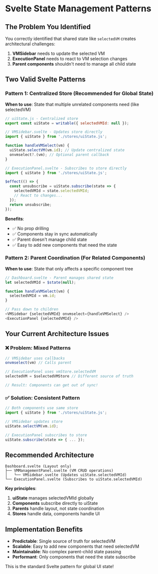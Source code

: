 # Svelte State Management Patterns

## The Problem You Identified

You correctly identified that shared state like `selectedVM` creates architectural challenges:

1. **VMSidebar** needs to update the selected VM
2. **ExecutionPanel** needs to react to VM selection changes  
3. **Parent components** shouldn't need to manage all child state

## Two Valid Svelte Patterns

### Pattern 1: Centralized Store (Recommended for Global State)

**When to use**: State that multiple unrelated components need (like selectedVM)

```javascript
// uiState.js - Centralized store
export const uiState = writable({ selectedVMId: null });

// VMSidebar.svelte - Updates store directly
import { uiState } from './stores/uiState.js';

function handleVMSelect(vm) {
  uiState.selectVM(vm.id); // Update centralized state
  onvmselect?.(vm); // Optional parent callback
}

// ExecutionPanel.svelte - Subscribes to store directly  
import { uiState } from './stores/uiState.js';

$effect(() => {
  const unsubscribe = uiState.subscribe(state => {
    selectedVMId = state.selectedVMId;
    // React to changes...
  });
  return unsubscribe;
});
```

**Benefits**:
- ✅ No prop drilling
- ✅ Components stay in sync automatically
- ✅ Parent doesn't manage child state
- ✅ Easy to add new components that need the state

### Pattern 2: Parent Coordination (For Related Components)

**When to use**: State that only affects a specific component tree

```javascript
// Dashboard.svelte - Parent manages shared state
let selectedVMId = $state(null);

function handleVMSelect(vm) {
  selectedVMId = vm.id;
}

// Pass down to children
<VMSidebar {selectedVMId} onvmselect={handleVMSelect} />
<ExecutionPanel {selectedVMId} />
```

## Your Current Architecture Issues

### ❌ Problem: Mixed Patterns
```javascript
// VMSidebar uses callbacks
onvmselect(vm) // Calls parent

// ExecutionPanel uses vmStore.selectedVM  
selectedVM = $selectedVMStore // Different source of truth

// Result: Components can get out of sync!
```

### ✅ Solution: Consistent Pattern
```javascript
// Both components use same store
import { uiState } from './stores/uiState.js';

// VMSidebar updates store
uiState.selectVM(vm.id);

// ExecutionPanel subscribes to store
uiState.subscribe(state => { ... });
```

## Recommended Architecture

```
Dashboard.svelte (Layout only)
├── VMManagementPanel.svelte (VM CRUD operations)
│   └── VMSidebar.svelte (Updates uiState.selectedVMId)
└── ExecutionPanel.svelte (Subscribes to uiState.selectedVMId)
```

**Key principles**:
1. **uiState** manages selectedVMId globally
2. **Components** subscribe directly to uiState
3. **Parents** handle layout, not state coordination
4. **Stores** handle data, components handle UI

## Implementation Benefits

- **Predictable**: Single source of truth for selectedVM
- **Scalable**: Easy to add new components that need selectedVM
- **Maintainable**: No complex parent-child state passing
- **Performant**: Only components that need the state subscribe

This is the standard Svelte pattern for global UI state!
